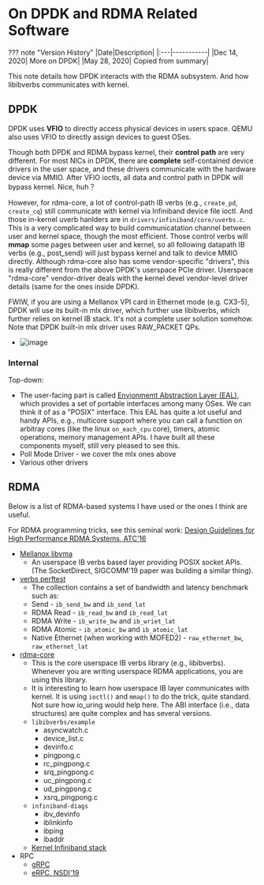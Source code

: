 # On DPDK and RDMA Related Software

??? note "Version History"
	|Date|Description|
	|:---|-----------|
	|Dec 14, 2020| More on DPDK|
	|May 28, 2020| Copied from summary|

This note details how DPDK interacts with the RDMA subsystem.
And how libibverbs communicates with kernel.

## DPDK

DPDK uses **VFIO** to directly access physical devices in users space.
QEMU also uses VFIO to directly assign devices to guest OSes.

Though both DPDK and RDMA bypass kernel, their **control path** are very different.
For most NICs in DPDK, there are **complete** self-contained device drivers in the user space,
and these drivers communicate with the hardware device via MMIO.
After VFIO ioctls, all data and control path in DPDK will bypass kernel. Nice, huh？

However, for rdma-core, a lot of control-path IB verbs (e.g., `create_pd`, `create_cq`) still
communicate with kernel via Infiniband device file ioctl.
And those in-kernel uverb hanlders are in `drivers/infiniband/core/uverbs.c`.
This is a very complicated way to build communicatation channel between user and kernel space,
though the most efficient.
Those control verbs will **mmap** some pages between user and kernel,
so all following datapath IB verbs (e.g., post_send) will just bypass kernel
and talk to device MMIO directly. Although rdma-core also has some vendor-specific
"drivers", this is really different from the above DPDK's userspace PCIe driver.
Userspace "rdma-core" vendor-driver deals with the kernel devel vendor-level driver details (same for the ones inside DPDK).

FWIW, if you are using a Mellanox VPI card in Ethernet mode (e.g. CX3-5),
  DPDK will use its built-in mlx driver, which further use libibverbs,
  which further relies on kernel IB stack. It's not a complete user solution somehow.
  Note that DPDK built-in mlx driver uses RAW_PACKET QPs.

- ![image](../../images/dpdk_ibverbs.png)

### Internal

Top-down:

- The user-facing part is called [Envionmemt Abstraction Layer (EAL)](https://doc.dpdk.org/guides/prog_guide/env_abstraction_layer.html), which provides a set of portable interfaces among many OSes. We can think it of as a "POSIX" interface. This EAL has quite a lot useful and handy APIs, e.g., multicore support where you can call a function on arbitray cores (like the linux `on_each_cpu` core), timers, atomic operations, memory management APIs. I have built all these components myself, still very pleased to see this.
- Poll Mode Driver - we cover the mlx ones above
- Various other drivers

## RDMA

Below is a list of RDMA-based systems I have used or the ones I think are useful.

For RDMA programming tricks, see this seminal work:
[Design Guidelines for High Performance RDMA Systems, ATC'16](https://www.usenix.org/conference/atc16/technical-sessions/presentation/kalia)

- [Mellanox libvma](https://github.com/lastweek/source-libvma)
	- An userspace IB verbs based layer providing POSIX socket APIs.
	  (The SocketDirect, SIGCOMM'19 paper was building a similar thing).
- [verbs perftest](https://github.com/lastweek/source-verbs-perftest)
	- The collection contains a set of bandwidth and latency benchmark such as:
	- Send        - `ib_send_bw` and `ib_send_lat`
	- RDMA Read   - `ib_read_bw` and `ib_read_lat`
	- RDMA Write  - `ib_write_bw` and `ib_wriet_lat`
	- RDMA Atomic - `ib_atomic_bw` and `ib_atomic_lat`
	- Native Ethernet (when working with MOFED2) - `raw_ethernet_bw`, `raw_ethernet_lat`
- [rdma-core](https://github.com/lastweek/source-rdma-core)
	- This is the core userspace IB verbs library (e.g., libibverbs). Whenever you are writing userspace RDMA applications, you are using this library.
	- It is interesting to learn how userspace IB layer communicates with kernel.
	  It is using `ioctl()` and `mmap()` to do the trick, quite standard.
          Not sure how io_uring would help here.
	  The ABI interface (i.e., data structures) are quite complex and has several versions.
	- `libibverbs/example`
		- asyncwatch.c
		- device_list.c
		- devinfo.c
		- pingpong.c
		- rc_pingpong.c
		- srq_pingpong.c
		- uc_pingpong.c
		- ud_pingpong.c
		- xsrq_pingpong.c
	- `infiniband-diags`
		- ibv_devinfo    
		- iblinkinfo    
		- ibping    
		- ibaddr
	- [Kernel Infiniband stack](https://github.com/torvalds/linux/tree/master/drivers/infiniband)
- RPC
	- [gRPC](https://github.com/lastweek/source-grpc)
	- [eRPC, NSDI'19]()
